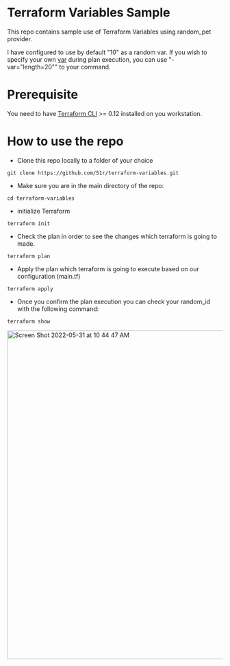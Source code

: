 # Terraform Variables Sample

This repo contains sample use of Terraform Variables using random_pet provider.

I have configured to use by default "10" as a random var. If you wish to specify your own [var](https://www.terraform.io/language/values/variables#variables-on-the-command-line) during plan execution, you can use  "-var="length=20"" to your command.

# Prerequisite
You need to have [Terraform CLI](https://learn.hashicorp.com/tutorials/terraform/install-cli) >= 0.12 installed on you workstation. 

# How to use the repo

* Clone this repo locally to a folder of your choice
```
git clone https://github.com/51r/terraform-variables.git
```

* Make sure you are in the main directory of the repo:
```
cd terraform-variables
```

* initialize Terraform  
```
terraform init
```

* Check the plan in order to see the changes which terraform is going to made.
```
terraform plan
```

* Apply the plan which terraform is going to execute based on our configuration (main.tf)
```
terraform apply
```

* Once you confirm the plan execution you can check your random_id with the following command:
```
terraform show
```
<img width="766" alt="Screen Shot 2022-05-31 at 10 44 47 AM" src="https://user-images.githubusercontent.com/52199951/171120053-cbd5c085-fd4a-4109-bd2c-9edb3e1affa4.png">
